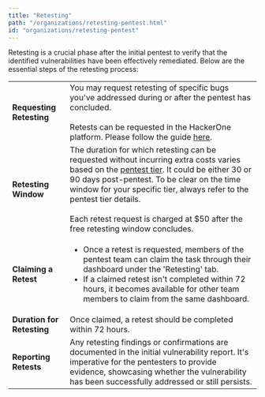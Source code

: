 ```yaml
---
title: "Retesting"
path: "/organizations/retesting-pentest.html"
id: "organizations/retesting-pentest"
---
```


Retesting is a crucial phase after the initial pentest to verify that the identified vulnerabilities have been effectively remediated. Below are the essential steps of the retesting process:

||                                                                                                                                                                                                                                                                                                                                                               |
|-|---------------------------------------------------------------------------------------------------------------------------------------------------------------------------------------------------------------------------------------------------------------------------------------------------------------------------------------------------------------|
|**Requesting Retesting**| You may request retesting of specific bugs you've addressed during or after the pentest has concluded.<br /><br />Retests can be requested in the HackerOne platform. Please follow the guide [here](/organizations/retesting-pentest.html).                                                                                                           |
|**Retesting Window**| The duration for which retesting can be requested without incurring extra costs varies based on the [pentest tier](/organizations/pentest-phases.html#tiers). It could be either 30 or 90 days post-pentest. To be clear on the time window for your specific tier, always refer to the pentest tier details.<br /><br />Each retest request is charged at $50 after the free retesting window concludes. 
|**Claiming a Retest**| <ul><li>Once a retest is requested, members of the pentest team can claim the task through their dashboard under the 'Retesting' tab.</li><li>If a claimed retest isn't completed within 72 hours, it becomes available for other team members to claim from the same dashboard.</li></ul>                                                                    |
|**Duration for Retesting**| Once claimed, a retest should be completed within 72 hours.                                                                                                                                                                                                                                                                                                   |
|**Reporting Retests**| Any retesting findings or confirmations are documented in the initial vulnerability report. It's imperative for the pentesters to provide evidence, showcasing whether the vulnerability has been successfully addressed or still persists.                                                                                                                   |



